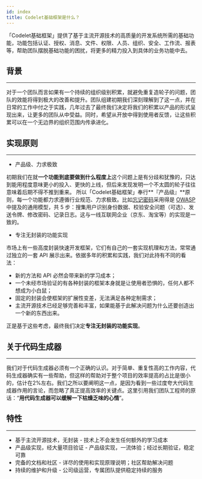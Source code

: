 ```yaml
---
id: index
title: Codelet基础框架是什么？
---
```


「Codelet基础框架」提供了基于主流开源技术的高质量的开发系统所需的基础功能，功能包括认证、授权、消息、文件、权限、人员、组织、安全、工作流、报表等，帮助团队摆脱基础功能的困扰，将更多的精力投入到具体的业务功能中去。

## 背景
---
对于一个团队而言如果有一个持续的组织级别积累，就避免重复造轮子的问题，团队的效能将得到极大的改善和提升。团队组建初期我们深刻理解到了这一点，并在日常的工作中付之于实践，几年过去了最终我们决定将我们的积累以产品的形式呈现出来，让更多的团队从中受益。同时，希望从开放中得到使用者反馈，让这些积累可以在一个无边界的组织范围内传承进化。

## 实现原则
---
- 产品级、力求极致

初期我们在就**一个功能到底要做到什么程度上**这个问题上是有分歧和犹豫的，只达到能用程度意味更小的投入、更快的上线，但后来发现发明一个不太圆的轮子往往意味着后期不得不推到重来。 所以「Codelet基础框架」奉行**『产品级』**原则，每一个功能都力求遵循行业规范、力求极致。比如[忘记密码](https://www.owasp.org)采用得是 [OWASP](https://www.owasp.org) 中提及的通用模型，共 5 步：搜集用户识别身份数据、校验安全问题（可选）、发送令牌、修改密码、记录日志。这与一线互联网企业（京东、淘宝等）的实现是一致的。

- 专注无封装的功能实现

市场上有一些高度封装快速开发框架，它们有自己的一套实现机理和方法，常常通过独立的一套 API 展示出来。依据多年的积累和实践，我们对此持有不同的看法：
- 新的方法和 API 必然会带来新的学习成本；
- 一个未经市场验证的有各种封装的框架本身就是让使用者恐惧的，任何人都不想成为小白鼠；
- 固定的封装会使框架的扩展性变差，无法满足各种定制需求；
- 主流开源技术已经足够完善和丰富，如果能基于此解决问题为什么还要创造出一个新的东西出来。

正是基于这些考虑，最终我们决定**专注无封装的功能实现**。

## 关于代码生成器
---
我们对于代码生成器必须有一个正确的认识。对于简单、重复性高的工作内容，代码生成器确实有一些帮助，但这样的帮助对于整个项目的效率提高的占比是很小的，估计在2%左右。我们之所以要阐明这一点，是因为看到一些过度夸大代码生成器作用的言论，而忽略了真正提高效率的关键点。这里引用我们团队工程师的原话：“**用代码生成器可以缓解一下枯燥乏味的心情**”。

## 特性
---
- 基于主流开源技术，无封装 - 技术上不会发生任何额外的学习成本
- 产品级实现，经大量项目验证 - 产品级实现，一流体验；经过长期验证，稳定可靠
- 完备的文档和社区 - 详尽的使用和实现原理说明；社区帮助解决问题
- 持续的维护和升级 - 公司级运营，专属团队提供稳定持续的服务
